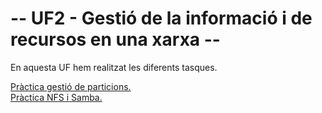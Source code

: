 <h1>-- UF2 - Gestió de la informació i de recursos en una xarxa --</h1>

En aquesta UF hem realitzat les diferents tasques.

<a href="https://htmlpreview.github.io/?https://github.com/amartiinezg/ProjectesDAM/tree/main/M%C3%B2duls/M01-SistemasInform%C3%A1ticos/UF2%20-%20Gesti%C3%B3%20de%20la%20informaci%C3%B3%20i%20de%20recursos%20en%20una%20Xarxa/Pr%C3%A0ctica%20gesti%C3%B3%20de%20particions">Pràctica gestió de particions.</a><br>
<a href="https://htmlpreview.github.io/?https://github.com/amartiinezg/ProjectesDAM/blob/main/M%C3%B2duls/M01-SistemasInform%C3%A1ticos/UF2%20-%20Gesti%C3%B3%20de%20la%20informaci%C3%B3%20i%20de%20recursos%20en%20una%20Xarxa/Pr%C3%A0ctica%20NFS%20i%20Samba/PrcticaNFSSamba.html">Pràctica NFS i Samba.</a>

